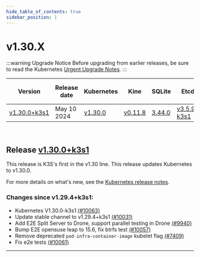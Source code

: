 ```yaml
---
hide_table_of_contents: true
sidebar_position: 1
---
```


# v1.30.X

:::warning Upgrade Notice
Before upgrading from earlier releases, be sure to read the Kubernetes [Urgent Upgrade Notes](https://github.com/kubernetes/kubernetes/blob/master/CHANGELOG/CHANGELOG-1.30.md#urgent-upgrade-notes).
:::

| Version | Release date | Kubernetes | Kine | SQLite | Etcd | Containerd | Runc | Flannel | Metrics-server | Traefik | CoreDNS | Helm-controller | Local-path-provisioner  |
| ----- | ----- | ----- | ----- | ----- | ----- | ----- | ----- | ----- | ----- | ----- | ----- | ----- | -----  |
| [v1.30.0+k3s1](v1.30.X.md#release-v1300k3s1) | May 10 2024| [v1.30.0](https://github.com/kubernetes/kubernetes/blob/master/CHANGELOG/CHANGELOG-1.30.md#v1300) | [v0.11.8](https://github.com/k3s-io/kine/releases/tag/v0.11.7) | [3.44.0](https://sqlite.org/releaselog/3_44_0.html) | [v3.5.9-k3s1](https://github.com/k3s-io/etcd/releases/tag/v3.5.9-k3s1) | [v1.7.15-k3s1](https://github.com/k3s-io/containerd/releases/tag/v1.7.15-k3s1) | [v1.1.12](https://github.com/opencontainers/runc/releases/tag/v1.1.12) | [v0.24.2](https://github.com/flannel-io/flannel/releases/tag/v0.24.2) | [v0.7.0](https://github.com/kubernetes-sigs/metrics-server/releases/tag/v0.7.0) | [v2.10.7](https://github.com/traefik/traefik/releases/tag/v2.10.7) | [v1.10.1](https://github.com/coredns/coredns/releases/tag/v1.10.1) | [v0.16.1](https://github.com/k3s-io/helm-controller/releases/tag/v0.15.9) | [v0.0.26](https://github.com/rancher/local-path-provisioner/releases/tag/v0.0.26)  |

<br />

## Release [v1.30.0+k3s1](https://github.com/k3s-io/k3s/releases/tag/v1.30.0+k3s1)
<!-- v1.30.0+k3s1 -->


This release is K3S's first in the v1.30 line. This release updates Kubernetes to v1.30.0.

For more details on what's new, see the [Kubernetes release notes](https://github.com/kubernetes/kubernetes/blob/master/CHANGELOG/CHANGELOG-1.30.md#changelog-since-v1290).

### Changes since v1.29.4+k3s1:

* Kubernetes V1.30.0-k3s1 [(#10063)](https://github.com/k3s-io/k3s/pull/10063)
* Update stable channel to v1.29.4+k3s1 [(#10031)](https://github.com/k3s-io/k3s/pull/10031)
* Add E2E Split Server to Drone, support parallel testing in Drone [(#9940)](https://github.com/k3s-io/k3s/pull/9940)
* Bump E2E opensuse leap to 15.6, fix btrfs test [(#10057)](https://github.com/k3s-io/k3s/pull/10057)
* Remove deprecated `pod-infra-container-image` kubelet flag [(#7409)](https://github.com/k3s-io/k3s/pull/7409)
* Fix e2e tests [(#10061)](https://github.com/k3s-io/k3s/pull/10061)


-----
